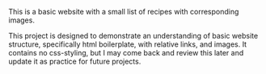 This is a basic website with a small list of recipes with corresponding images.

This project is designed to demonstrate an understanding of basic website structure, specifically html boilerplate, with relative links, and images. It contains no css-styling, but I may come back and review this later and update it as practice for future projects.